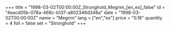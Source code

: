 +++
title = "1998-03-02T00:00:00Z_Stronghold_Megrim_[en_es]_false"
id = "4eacd05b-078a-468c-b137-a802346d348a"
date = "1998-03-02T00:00:00Z"
name = "Megrim"
lang = ["en","es"]
price = "0.18"
quantity = 4
foil = false
set = "Stronghold"
+++
